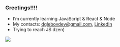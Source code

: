 ### Greetings!!!!


- I’m currently learning JavaScript & React & Node
- My contacts: dglebovdev@gmail.com, [LinkedIn](https://www.linkedin.com/in/dmitriy-glebov-9aa614210/)
- Trying to reach JS dzen)

<img src="https://github-readme-stats.vercel.app/api?username=CommanderCoolDev&show_icons=true&theme=merko">
